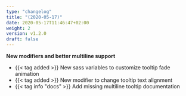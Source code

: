 ```yaml
---
type: "changelog"
title: "(2020-05-17)"
date: 2020-05-17T11:46:47+02:00
weight: 2
version: v1.2.0
draft: false
---
```


**New modifiers and better multiline support**
- {{< tag added >}} New sass variables to customize tooltip fade animation
- {{< tag added >}} New modifier to change tooltip text alignment
- {{< tag info "docs" >}} Add missing multiline tooltip documentation
